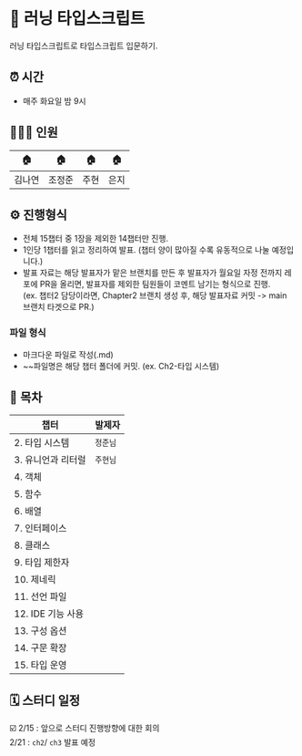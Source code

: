 # 🚀 러닝 타입스크립트 
러닝 타입스크립트로 타입스크립트 입문하기.

## ⏰ 시간

- 매주 화요일 밤 9시

## 💁🏻‍♂️ 인원
|🏠|🏠|🏠|🏠|
|---|---|---|---|
|김나연|조정준|주현|은지|


## ⚙️ 진행형식

- 전체 15챕터 중 1장을 제외한 14챕터만 진행.
- 1인당 1챕터를 읽고 정리하여 발표. (챕터 양이 많아질 수록 유동적으로 나눌 예정입니다.)
- 발표 자료는 해당 발표자가 맡은 브랜치를 만든 후 발표자가 월요일 자정 전까지 레포에 PR을 올리면, 발표자를 제외한 팀원들이 코멘트 남기는 형식으로 진행.  
(ex. 챕터2 담당이라면, Chapter2 브랜치 생성 후, 해당 발표자료 커밋 -> main 브랜치 타겟으로 PR.)

### 파일 형식
- 마크다운 파일로 작성(.md)
- ~~파일명은 해당 챕터 폴더에 커밋. (ex. Ch2-타입 시스템)

## 🏁 목차
|챕터|발제자|
|---|---|
|2. 타입 시스템|`정준님`|
|3. 유니언과 리터럴|`주현님`|
|4. 객체||
|5. 함수||
|6. 배열||
|7. 인터페이스||
|8. 클래스||
|9. 타입 제한자||
|10. 제네릭||
|11. 선언 파일||
|12. IDE 기능 사용||
|13. 구성 옵션||
|14. 구문 확장||
|15. 타입 운영||

## 🗓 스터디 일정
☑️ 2/15 : 앞으로 스터디 진행방향에 대한 회의   
2/21 : `ch2`/ `ch3` 발표 예정
